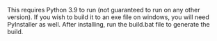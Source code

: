 This requires Python 3.9 to run (not guaranteed to run on any other version). If you wish to build it to an exe file on windows, you will need PyInstaller as well. After installing, run the build.bat file to generate the build.
